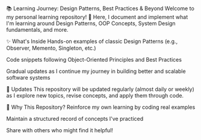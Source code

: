 📚 Learning Journey: Design Patterns, Best Practices & Beyond
Welcome to my personal learning repository! 🚀
Here, I document and implement what I'm learning around Design Patterns, OOP Concepts, System Design fundamentals, and more.

✨ What's Inside
Hands-on examples of classic Design Patterns (e.g., Observer, Memento, Singleton, etc.)

Code snippets following Object-Oriented Principles and Best Practices

Gradual updates as I continue my journey in building better and scalable software systems

📅 Updates
This repository will be updated regularly (almost daily or weekly) as I explore new topics, revise concepts, and apply them through code.

📌 Why This Repository?
Reinforce my own learning by coding real examples

Maintain a structured record of concepts I've practiced

Share with others who might find it helpful!
